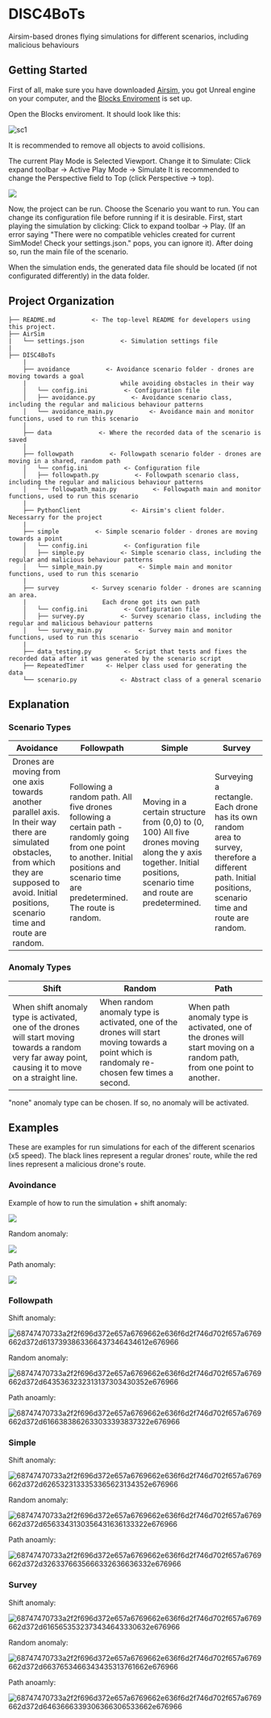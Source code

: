 # DISC4BoTs
Airsim-based drones flying simulations for different scenarios, including malicious behaviours

## Getting Started
First of all, make sure you have downloaded [Airsim](https://github.com/microsoft/AirSim), you got Unreal engine on your computer, and the [Blocks Enviroment](https://microsoft.github.io/AirSim/unreal_blocks/) is set up.

Open the Blocks enviroment. It should look like this:

![sc1](https://user-images.githubusercontent.com/60989064/107655204-029d0c00-6c8c-11eb-8929-e678b6461758.png)

It is recommended to remove all objects to avoid collisions.

The current Play Mode is Selected Viewport. Change it to Simulate:
Click expand toolbar -> Active Play Mode -> Simulate
It is recommended to change the Perspective field to Top (click Perspective -> top).

![](https://im5.ezgif.com/tmp/ezgif-5-409bc1e4e73e.gif)

Now, the project can be run. Choose the Scenario you want to run. You can change its configuration file before running if it is desirable.
First, start playing the simulation by clicking: Click to expand toolbar -> Play. (If an error saying "There were no compatible vehicles created for current SimMode! Check your settings.json." pops, you can ignore it).
After doing so, run the main file of the scenario.

When the simulation ends, the generated data file should be located (if not configurated differently) in the data folder. 

## Project Organization

    ├── README.md          <- The top-level README for developers using this project.
    ├── AirSim
    |   └── settings.json          <- Simulation settings file
    |
    ├── DISC4BoTs
        |
        ├── avoidance          <- Avoidance scenario folder - drones are moving towards a goal 
        |                          while avoiding obstacles in their way          
        │   └── config.ini          <- Configuration file
        │   ├── avoidance.py          <- Avoidance scenario class, including the regular and malicious behaviour patterns
        │   └── avoidance_main.py          <- Avoidance main and monitor functions, used to run this scenario
        │
        ├── data             <- Where the recorded data of the scenario is saved
        │
        ├── followpath          <- Followpath scenario folder - drones are moving in a shared, random path
        │   └── config.ini          <- Configuration file
        │   ├── followpath.py          <- Followpath scenario class, including the regular and malicious behaviour patterns
        │   └── followpath_main.py          <- Followpath main and monitor functions, used to run this scenario
        |
        ├── PythonClient              <- Airsim's client folder. Necessarry for the project
        |
        ├── simple          <- Simple scenario folder - drones are moving towards a point
        │   └── config.ini          <- Configuration file
        │   ├── simple.py          <- Simple scenario class, including the regular and malicious behaviour patterns
        │   └── simple_main.py          <- Simple main and monitor functions, used to run this scenario
        |
        ├── survey         <- Survey scenario folder - drones are scanning an area.
        |                     Each drone got its own path
        │   └── config.ini          <- Configuration file
        │   ├── survey.py          <- Survey scenario class, including the regular and malicious behaviour patterns
        │   └── survey_main.py          <- Survey main and monitor functions, used to run this scenario
        |
        ├── data_testing.py         <- Script that tests and fixes the recorded data after it was generated by the scenario script
        ├── RepeatedTimer      <- Helper class used for generating the data
        └── scenario.py            <- Abstract class of a general scenario
 
 ## Explanation
 ### Scenario Types
 | Avoidance | Followpath | Simple | Survey |
| --- | --- | --- | --- |
| Drones are moving from one axis towards another parallel axis. In their way there are simulated obstacles, from which they are supposed to avoid. Initial positions, scenario time and route are random. | Following a random path. All five drones following a certain path - randomly going from one point to another. Initial positions and scenario time are predetermined. The route is random. | Moving in a certain structure from (0,0) to (0, 100) All five drones moving along the y axis together. Initial positions, scenario time and route are predetermined. | Surveying a rectangle. Each drone has its own random area to survey, therefore a different path. Initial positions, scenario time and route are random. |
 
 ### Anomaly Types
| Shift | Random | Path |
| --- | --- | --- |
| When shift anomaly type is activated, one of the drones will start moving towards a random very far away point, causing it to move on a straight line. | When random anomaly type is activated, one of the drones will start moving towards a point which is randomaly re-chosen few times a second. | When path anomaly type is activated, one of the drones will start moving on a random path, from one point to another. |

"none" anomaly type can be chosen. If so, no anomaly will be activated.
 
 ## Examples
 These are examples for run simulations for each of the different scenarios (x5 speed). The black lines represent a regular drones' route, while the red lines represent a malicious drone's route.
 
 ### Avoindance
 Example of how to run the simulation + shift anomaly:
 
 ![](https://im7.ezgif.com/tmp/ezgif-7-a25503a4ec45.gif)
 
 Random anomaly:
 
 ![](https://im7.ezgif.com/tmp/ezgif-7-a25503a4ec45.gif)
 
 Path anomaly:
 
 ![](https://im7.ezgif.com/tmp/ezgif-7-49f67c0dbedd.gif)
 
 
 ### Followpath
 Shift anomaly:
 
![68747470733a2f2f696d372e657a6769662e636f6d2f746d702f657a6769662d372d6137393863366437346434612e676966](https://user-images.githubusercontent.com/60989064/107873858-45462a80-6ebe-11eb-997d-5921e0e879eb.gif)

 Random anomaly:
 
 ![68747470733a2f2f696d372e657a6769662e636f6d2f746d702f657a6769662d372d6435363232313137303430352e676966](https://user-images.githubusercontent.com/60989064/107874042-7115e000-6ebf-11eb-8829-74752bd4afa9.gif)
 
 Path anoamly:
 
 ![68747470733a2f2f696d372e657a6769662e636f6d2f746d702f657a6769662d372d6166383862633033393837322e676966](https://user-images.githubusercontent.com/60989064/107874009-4af04000-6ebf-11eb-8c1b-1fc79f2a7254.gif)
 
 
 ### Simple
 Shift anomaly: 
 
 ![68747470733a2f2f696d372e657a6769662e636f6d2f746d702f657a6769662d372d6265323133353365623134352e676966](https://user-images.githubusercontent.com/60989064/107874027-5e9ba680-6ebf-11eb-97d7-980a6b3019f3.gif)

 Random anomaly:
 
![68747470733a2f2f696d372e657a6769662e636f6d2f746d702f657a6769662d372d6563343130356431636133322e676966](https://user-images.githubusercontent.com/60989064/107874063-8db21800-6ebf-11eb-9d9e-ff3b7e92b90f.gif)

 Path anoamly:
 
 ![68747470733a2f2f696d372e657a6769662e636f6d2f746d702f657a6769662d372d3263376635666332636636332e676966](https://user-images.githubusercontent.com/60989064/107873814-fd270800-6ebd-11eb-8e41-4e3bd471b366.gif)

 
 ### Survey
 Shift anomaly:
 
 ![68747470733a2f2f696d372e657a6769662e636f6d2f746d702f657a6769662d372d6165653532373434643330632e676966](https://user-images.githubusercontent.com/60989064/107873860-47a88480-6ebe-11eb-9adf-ce994883a318.gif)

 Random anomaly:
 
 ![68747470733a2f2f696d372e657a6769662e636f6d2f746d702f657a6769662d372d6637653466343435313761662e676966](https://user-images.githubusercontent.com/60989064/107874073-a6bac900-6ebf-11eb-8e59-f4ad750acd60.gif)
 
 Path anoamly:
 
 ![68747470733a2f2f696d372e657a6769662e636f6d2f746d702f657a6769662d372d6463666339306366306533662e676966](https://user-images.githubusercontent.com/60989064/107873952-d2897f00-6ebe-11eb-979c-e0f51f5a6f53.gif)
 
 
